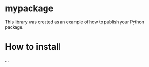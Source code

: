 # mypackage
This library was created as an example of how to publish your Python package.

# How to install
...